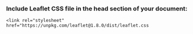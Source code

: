 ### Include Leaflet CSS file in the head section of your document:

    <link rel="stylesheet" href="https://unpkg.com/leaflet@1.8.0/dist/leaflet.css